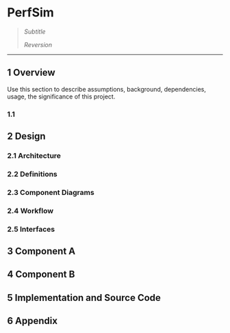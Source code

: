 # PerfSim
> _Subtitle_
> 
> _Reversion_
---
## 1 Overview

Use this section to describe assumptions, background, dependencies, usage, the significance of this project.

### 1.1 

## 2 Design

### 2.1 Architecture

### 2.2 Definitions

### 2.3 Component Diagrams

### 2.4 Workflow

### 2.5 Interfaces

## 3 Component A

## 4 Component B

## 5 Implementation and Source Code

## 6 Appendix
